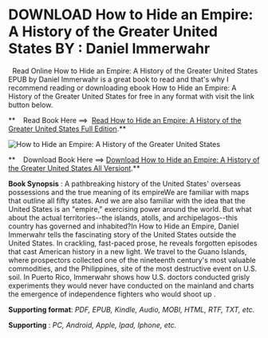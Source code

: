  **DOWNLOAD How to Hide an Empire: A History of the Greater United States BY : Daniel Immerwahr**
================================================================================================

  Read Online How to Hide an Empire: A History of the Greater United States EPUB by Daniel Immerwahr is a great book to read and that's why I recommend reading or downloading ebook How to Hide an Empire: A History of the Greater United States for free in any format with visit the link button below.

**    Read Book Here ==>  [Read How to Hide an Empire: A History of the Greater United States Full Edition](https://goodreadbook.site/?book=1250251095).**

![How to Hide an Empire: A History of the Greater United States](https://i.gr-assets.com/images/S/compressed.photo.goodreads.com/books/1627757616l/45186601.jpg)

**    Download Book Here ==> [Download How to Hide an Empire: A History of the Greater United States All Versiont](https://goodreadbook.site/?book=1250251095).**

**Book Synopsis** : A pathbreaking history of the United States' overseas possessions and the true meaning of its empireWe are familiar with maps that outline all fifty states. And we are also familiar with the idea that the United States is an "empire," exercising power around the world. But what about the actual territories--the islands, atolls, and archipelagos--this country has governed and inhabited?In How to Hide an Empire, Daniel Immerwahr tells the fascinating story of the United States outside the United States. In crackling, fast-paced prose, he reveals forgotten episodes that cast American history in a new light. We travel to the Guano Islands, where prospectors collected one of the nineteenth century's most valuable commodities, and the Philippines, site of the most destructive event on U.S. soil. In Puerto Rico, Immerwahr shows how U.S. doctors conducted grisly experiments they would never have conducted on the mainland and charts the emergence of independence fighters who would shoot up .

**Supporting format**: _PDF, EPUB, Kindle, Audio, MOBI, HTML, RTF, TXT, etc._

**Supporting** : _PC, Android, Apple, Ipad, Iphone, etc._